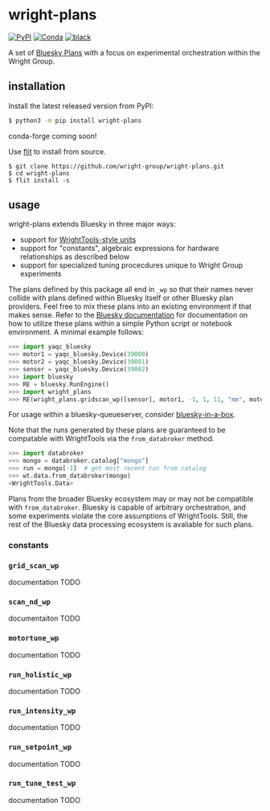 # wright-plans 

[![PyPI](https://img.shields.io/pypi/v/wright-plans)](https://pypi.org/project/wright-plans)
[![Conda](https://img.shields.io/conda/vn/conda-forge/wright-plans)](https://anaconda.org/conda-forge/wright-plans)
[![black](https://img.shields.io/badge/code--style-black-black)](https://black.readthedocs.io/)

A set of [Bluesky Plans](https://blueskyproject.io/bluesky/plans.html) with a focus on experimental orchestration within the Wright Group.

## installation

Install the latest released version from PyPI:

```bash
$ python3 -m pip install wright-plans
```

conda-forge coming soon!

Use [flit](https://flit.readthedocs.io/) to install from source.

```
$ git clone https://github.com/wright-group/wright-plans.git
$ cd wright-plans
$ flit install -s
```

## usage

wright-plans extends Bluesky in three major ways:
- support for [WrightTools-style units](http://wright.tools/en/stable/units.html)
- support for "constants", algebraic expressions for hardware relationships as described below
- support for specialized tuning procecdures unique to Wright Group experiments

The plans defined by this package all end in `_wp` so that their names never collide with plans defined within Bluesky itself or other Bluesky plan providers.
Feel free to mix these plans into an existing environment if that makes sense.
Refer to the [Bluesky documentation](https://blueskyproject.io/bluesky/) for documentation on how to utilize these plans within a simple Python script or notebook environment.
A minimal example follows:

```python
>>> import yaqc_bluesky
>>> motor1 = yaqc_bluesky.Device(39000)
>>> motor2 = yaqc_bluesky.Device(39001)
>>> sensor = yaqc_bluesky.Device(39002)
>>> import bluesky
>>> RE = bluesky.RunEngine()
>>> import wright_plans
>>> RE(wright_plans.gridscan_wp([sensor], motor1, -1, 1, 11, "mm", motor2, -1, 1, 11, "mm")
```

For usage within a bluesky-queueserver, consider [bluesky-in-a-box](https://github.com/wright-group/bluesky-in-a-box).

Note that the runs generated by these plans are guaranteed to be compatable with WrightTools via the `from_databroker` method.

```python
>>> import databroker
>>> mongo = databroker.catalog["mongo"]
>>> run = mongo[-1]  # get most recent run from catalog
>>> wt.data.from_databroker(mongo)
<WrightTools.Data>
```

Plans from the broader Bluesky ecosystem may or may not be compatible with `from_databroker`.
Bluesky is capable of arbitrary orchestration, and some experiments violate the core assumptions of WrightTools.
Still, the rest of the Bluesky data processing ecosystem is avaliable for such plans.

### constants

### `grid_scan_wp`

documentation TODO

### `scan_nd_wp`

documentaiton TODO

### `motortune_wp`

documentation TODO

### `run_holistic_wp`

documentation TODO

### `run_intensity_wp`

documentation TODO

### `run_setpoint_wp`

documentation TODO

### `run_tune_test_wp`

documentation TODO



